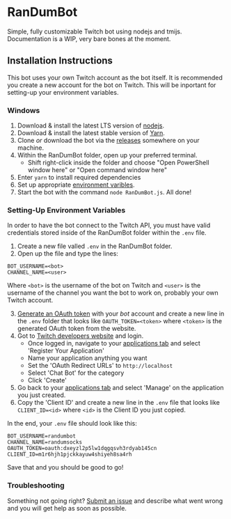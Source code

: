 # RanDumBot
Simple, fully customizable Twitch bot using nodejs and tmijs.
Documentation is a WIP, very bare bones at the moment.

## Installation Instructions
This bot uses your own Twitch account as the bot itself. It is recommended you create a new account for the bot on Twitch. This will be inportant for setting-up your environment variables.
### Windows
1. Download & install the latest LTS version of [nodejs](https://nodejs.org/en/).
2. Download & install the latest stable version of [Yarn](https://legacy.yarnpkg.com/en/).
3. Clone *or* download the bot via the [releases](https://github.com/RanDumSocks/RanDumBot/releases) somewhere on your machine.
4. Within the RanDumBot folder, open up your preferred terminal.
    - Shift right-click inside the folder and choose "Open PowerShell window here" or "Open command window here"
5. Enter `yarn` to install required dependencies
6. Set up appropriate [environment varibles](https://github.com/RanDumSocks/RanDumBot#setting-up-environment-variables).
7. Start the bot with the command `node RanDumBot.js`. All done!
### Setting-Up Environment Variables
In order to have the bot connect to the Twitch API, you must have valid credentials stored inside of the RanDumBot folder within the `.env` file.

1. Create a new file valled `.env` in the RanDumBot folder.
2. Open up the file and type the lines:
```
BOT_USERNAME=<bot>
CHANNEL_NAME=<user>
```
Where `<bot>` is the username of the bot on Twitch and `<user>` is the username of the channel you want the bot to work on, probably your own Twitch account.

3. [Generate an OAuth token](https://twitchapps.com/tmi/) with your *bot* account and create a new line in the `.env` folder that looks like `OAUTH_TOKEN=<token>` where `<token>` is the generated OAuth token from the website.
4. Got to [Twitch developers website](https://dev.twitch.tv/) and login.
    - Once logged in, navigate to your [applications tab](https://dev.twitch.tv/console/apps) and select 'Register Your Application'
    - Name your application anything you want
    - Set the 'OAuth Redirect URLs' to `http://localhost`
    - Select 'Chat Bot' for the category
    - Click 'Create'
5. Go back to your [applications tab](https://dev.twitch.tv/console/apps) and select 'Manage' on the application you just created.
6. Copy the 'Client ID' and create a new line in the `.env` file that looks like `CLIENT_ID=<id>` where `<id>` is the Client ID you just copied.

In the end, your `.env` file should look like this:
```
BOT_USERNAME=randumbot
CHANNEL_NAME=randumsocks
OAUTH_TOKEN=oauth:dxeyzl2p5lw1dqgqsvh3rdyab145cn
CLIENT_ID=m1r6hjh1pjckkayuw4shiyeh8sa4rh
```
Save that and you should be good to go!
### Troubleshooting
Something not going right? [Submit an issue](https://github.com/RanDumSocks/RanDumBot/issues/new) and describe what went wrong and you will get help as soon as possible.
